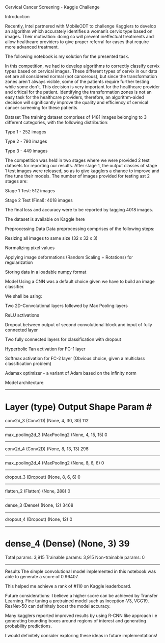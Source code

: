 Cervical Cancer Screening - Kaggle Challenge

Introduction

Recently, Intel partnered with MobileODT to challenge Kagglers to develop an algorithm which accurately identifies a woman’s cervix type based on images. Their motivation: doing so will prevent ineffectual treatments and allow healthcare providers to give proper referral for cases that require more advanced treatment.

The following notebook is my solution for the presented task.

In this competition, we had to develop algorithms to correctly classify cervix types based on cervical images. These different types of cervix in our data set are all considered normal (not cancerous), but since the transformation zones aren't always visible, some of the patients require further testing while some don't. This decision is very important for the healthcare provider and critical for the patient. Identifying the transformation zones is not an easy task for the healthcare providers, therefore, an algorithm-aided decision will significantly improve the quality and efficiency of cervical cancer screening for these patients.

Dataset
The training dataset comprises of 1481 images belonging to 3 different categories, with the following distribution:

Type 1 - 252 images

Type 2 - 780 images

Type 3 - 449 images

The competition was held in two stages where we were provided 2 test datasets for reporting our results. After stage 1, the output classes of stage 1 test images were released, so as to give kagglers a chance to improve and fine tune their models. The number of images provided for testing ast 2 stages are:

Stage 1 Test: 512 images

Stage 2 Test (Final): 4018 images

The final loss and accuracy were to be reported by tagging 4018 images.

The dataset is available on Kaggle here

Preprocessing Data
Data preprocessing comprises of the following steps:

Resizing all images to same size (32 x 32 x 3)

Normalizing pixel values

Applying image deformations (Random Scaling + Rotations) for regularization

Storing data in a loadable numpy format

Model
Using a CNN was a default choice given we have to build an image classifier.

We shall be using:

Two 2D-Convolutional layers followed by Max Pooling layers

ReLU activations

Dropout between output of second convolutional block and input of fully connected layer

Two fully connected layers for classification with dropout

Hyperbolic Tan activation for FC-1 layer

Softmax activation for FC-2 layer (Obvious choice, given a multiclass classification problem)

Adamax optimizer - a variant of Adam based on the infinity norm

Model architecture:
_________________________________________________________________
Layer (type)                 Output Shape              Param #   
=================================================================
conv2d_3 (Conv2D)            (None, 4, 30, 30)         112       
_________________________________________________________________
max_pooling2d_3 (MaxPooling2 (None, 4, 15, 15)         0         
_________________________________________________________________
conv2d_4 (Conv2D)            (None, 8, 13, 13)         296       
_________________________________________________________________
max_pooling2d_4 (MaxPooling2 (None, 8, 6, 6)           0         
_________________________________________________________________
dropout_3 (Dropout)          (None, 8, 6, 6)           0         
_________________________________________________________________
flatten_2 (Flatten)          (None, 288)               0         
_________________________________________________________________
dense_3 (Dense)              (None, 12)                3468      
_________________________________________________________________
dropout_4 (Dropout)          (None, 12)                0         
_________________________________________________________________
dense_4 (Dense)              (None, 3)                 39        
=================================================================
Total params: 3,915
Trainable params: 3,915
Non-trainable params: 0
_________________________________________________________________
Results
The simple convolutional model implemented in this notebook was able to generate a score of 0.96407.

This helped me achieve a rank of #110 on Kaggle leaderboard.

Future considerations:
I believe a higher score can be achieved by Transfer Learning. Fine tuning a pretrained model such as Inception-V3, VGG19, ResNet-50 can definitely boost the model accuracy.

Many kagglers reported improved results by using R-CNN like approach i.e generating bounding boxes around regions of interest and generating probability predictions.

I would definitely consider exploring these ideas in future implementations!
